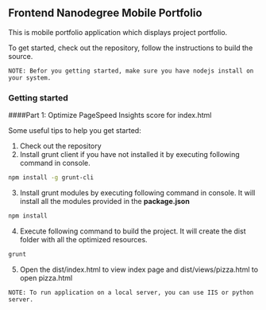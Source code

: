 ## Frontend Nanodegree Mobile Portfolio

This is mobile portfolio application which displays project portfolio.

To get started, check out the repository, follow the instructions to build the source.

`NOTE: Befor you getting started, make sure you have nodejs install on your system.`

### Getting started

####Part 1: Optimize PageSpeed Insights score for index.html

Some useful tips to help you get started:

1. Check out the repository
2. Install grunt client if you have not installed it by executing following command in console.

  ```bash
  npm install -g grunt-cli
  ```
3. Install grunt modules by executing following command in console. It will install all the modules provided in the **package.json**

  ```bash
  npm install
  ```

4. Execute following command to build the project. It will create the dist folder with all the optimized resources.
  ```bash
  grunt
  ```
5. Open the dist/index.html to view index page and dist/views/pizza.html to open pizza.html

`NOTE: To run application on a local server, you can use IIS or python server.`
